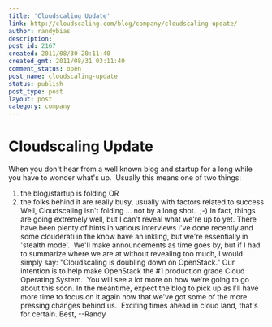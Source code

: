 ```yaml
---
title: 'Cloudscaling Update'
link: http://cloudscaling.com/blog/company/cloudscaling-update/
author: randybias
description: 
post_id: 2167
created: 2011/08/30 20:11:40
created_gmt: 2011/08/31 03:11:40
comment_status: open
post_name: cloudscaling-update
status: publish
post_type: post
layout: post
category: company
---
```


# Cloudscaling Update

When you don't hear from a well known blog and startup for a long while you have to wonder what's up.  Usually this means one of two things: 

  1. the blog/startup is folding OR
  2. the folks behind it are really busy, usually with factors related to success
Well, Cloudscaling isn't folding ... not by a long shot.  ;-) In fact, things are going extremely well, but I can't reveal what we're up to yet. There have been plenty of hints in various interviews I've done recently and some clouderati in the know have an inkling, but we're essentially in 'stealth mode'.  We'll make announcements as time goes by, but if I had to summarize where we are at without revealing too much, I would simply say: "Cloudscaling is doubling down on OpenStack." Our intention is to help make OpenStack the #1 production grade Cloud Operating System.  You will see a lot more on how we're going to go about this soon. In the meantime, expect the blog to pick up as I'll have more time to focus on it again now that we've got some of the more pressing changes behind us.  Exciting times ahead in cloud land, that's for certain. Best, \--Randy
